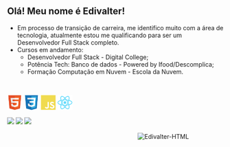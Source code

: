 ## Olá! Meu nome é Edivalter!
- Em processo de transição de carreira, me identifico muito com a área de tecnologia, atualmente estou me qualificando para ser um Desenvolvedor Full Stack completo.
- Cursos em andamento:
  - Desenvolvedor Full Stack - Digital College;
  - Potência Tech: Banco de dados - Powered by Ifood/Descomplica;
  - Formação Computação em Nuvem - Escola da Nuvem.
##
<div style="display: inline_block"><br>
  
  <img align="center" alt="Edivalter-HTML" height="35" width="35" src="https://raw.githubusercontent.com/devicons/devicon/master/icons/html5/html5-original.svg">
  <img align="center" alt="Edivalter-CSS" height="35" width="35" src="https://raw.githubusercontent.com/devicons/devicon/master/icons/css3/css3-original.svg">
  <img align="center" alt="Edivalter-Js" height="35" width="35" src="https://raw.githubusercontent.com/devicons/devicon/master/icons/javascript/javascript-plain.svg">
  <img align="center" alt="Edivalter-React" height="35" width="35" src="https://raw.githubusercontent.com/devicons/devicon/master/icons/react/react-original.svg">
</div>
<br>

<div> 
  <a href = "email:junioredivalter25@gmail.com"><img src="https://img.shields.io/badge/-Gmail-%23333?style=for-the-badge&logo=gmail&logoColor=white" target="_blank"></a>
  <a href="https://instagram.com/edivalter_jr" target="_blank"><img src="https://img.shields.io/badge/-Instagram-%23E4405F?style=for-the-badge&logo=instagram&logoColor=white" target="_blank"></a>
  <a href="https://www.linkedin.com/in/edivalter-jr68b24178/" target="_blank"><img src="https://img.shields.io/badge/-LinkedIn-%230077B5?style=for-the-badge&logo=linkedin&logoColor=white" target="_blank"></a> 
</div>
<br>

<div>
<img align="right" alt="Edivalter-HTML" height="200" width="200" src= "https://user-images.githubusercontent.com/74038190/216120974-24a76b31-7f39-41f1-a38f-b3c1377cc612.png" >
</div>
